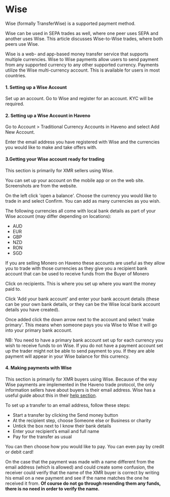 # Wise

Wise (formally TransferWise) is a supported payment method.

Wise can be used in SEPA trades as well, where one peer uses SEPA and another uses Wise. This article discusses Wise-to-Wise trades, where both peers use Wise.

Wise is a web- and app-based money transfer service that supports multiple currencies. Wise to Wise payments allow users to send payment from any supported currency to any other supported currency. Payments utilize the Wise multi-currency account. This is available for users in most countries.

#### 1. Setting up a Wise Account

Set up an account. Go to Wise and register for an account. KYC will be required.

#### 2. Setting up a Wise Account in Haveno

Go to Account > Traditional Currency Accounts in Haveno and select Add New Account.

Enter the email address you have registered with Wise and the currencies you would like to make and take offers with.

#### 3.Getting your Wise account ready for trading

This section is primarily for XMR sellers using Wise.

You can set up your account on the mobile app or on the web site. Screenshots are from the website.

On the left click 'open a balance'. Choose the currency you would like to trade in and select Confirm. You can add as many currencies as you wish.

The following currencies all come with local bank details as part of your Wise account (may differ depending on locations):

- AUD
- EUR
- GBP
- NZD
- RON
- SGD

If you are selling Monero on Haveno these accounts are useful as they allow you to trade with those currencies as they give you a recipient bank account that can be used to receive funds from the Buyer of Monero

Click on recipients. This is where you set up where you want the money paid to.

Click 'Add your bank account' and enter your bank account details (these can be your own bank details, or they can be the Wise local bank account details you have created).

Once added click the down arrow next to the account and select 'make primary'. This means when someone pays you via Wise to Wise it will go into your primary bank account.

NB: You need to have a primary bank account set up for each currency you wish to receive funds to on Wise. If you do not have a payment account set up the trader might not be able to send payment to you. If they are able payment will appear in your Wise balance for this currency.

#### 4. Making payments with Wise

This section is primarily for XMR buyers using Wise. Because of the way Wise payments are implemented in the Haveno trade protocol, the only information sellers have about buyers is their email address.
Wise has a useful guide about this in their [help section](https://wise.com/help/articles/2932105/can-i-send-money-to-someone-with-only-their-email-address).

To set up a transfer to an email address, follow these steps:

- Start a transfer by clicking the Send money button
- At the recipient step, choose Someone else or Business or charity
- Untick the box next to I know their bank details
- Enter your recipient’s email and full name
- Pay for the transfer as usual

You can then choose how you would like to pay. You can even pay by credit or debit card!

On the case that the payment was made with a name different from the email address (which is allowed) and could create some confusion, the receiver could verify that the name of the XMR buyer is correct by writing his email on a new payment and see if the name matches the one he received it from. **Of course do not go through resending them any funds, there is no need in order to verify the name.**
